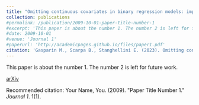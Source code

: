 ```yaml
---
title: "Omitting continuous covariates in binary regression models: implications for sensitivity and mediation analysis"
collection: publications
#permalink: /publication/2009-10-01-paper-title-number-1
#excerpt: 'This paper is about the number 1. The number 2 is left for future work.'
#date: 2009-10-01
#venue: 'Journal 1'
#paperurl: 'http://academicpages.github.io/files/paper1.pdf'
citation: 'Gasparin M., Scarpa B., Stanghellini E. (2023). Omitting continuous covariates in binary regression models: implications for sensitivity and mediation analysis'
---
```

This paper is about the number 1. The number 2 is left for future work.

[arXiv](https://arxiv.org/abs/2306.09969)

Recommended citation: Your Name, You. (2009). "Paper Title Number 1." <i>Journal 1</i>. 1(1).